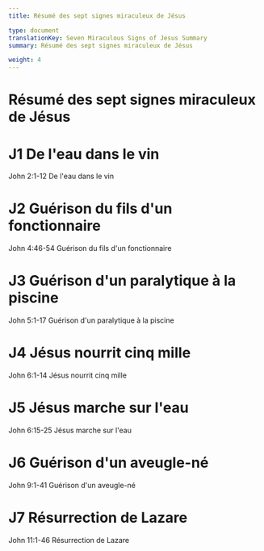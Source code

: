 ```yaml
---
title: Résumé des sept signes miraculeux de Jésus

type: document
translationKey: Seven Miraculous Signs of Jesus Summary
summary: Résumé des sept signes miraculeux de Jésus

weight: 4
---
```

# Résumé des sept signes miraculeux de Jésus

# J1 De l'eau dans le vin

John 2:1-12 De l'eau dans le vin
# J2 Guérison du fils d'un fonctionnaire

John 4:46-54 Guérison du fils d'un fonctionnaire
# J3 Guérison d'un paralytique à la piscine

John 5:1-17 Guérison d'un paralytique à la piscine
# J4 Jésus nourrit cinq mille

John 6:1-14 Jésus nourrit cinq mille
# J5 Jésus marche sur l'eau

John 6:15-25 Jésus marche sur l'eau
# J6 Guérison d'un aveugle-né

John 9:1-41 Guérison d'un aveugle-né
# J7 Résurrection de Lazare

John 11:1-46 Résurrection de Lazare
